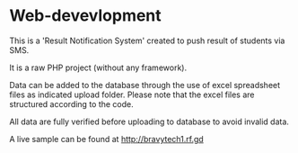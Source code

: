 # Web-devevlopment
This is a 'Result Notification System' created to push result of students via SMS. 

It is a raw PHP project (without any framework).

Data can be added to the database through the use of excel spreadsheet files as indicated upload folder. Please note that the excel files are structured according to the code.

All data are fully verified before uploading to database to avoid invalid data.


A live sample can be found at http://bravytech1.rf.gd
